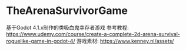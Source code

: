 # TheArenaSurvivorGame
 基于Godot 4.1.x制作的类吸血鬼幸存者游戏
参考教程: https://www.udemy.com/course/create-a-complete-2d-arena-survival-roguelike-game-in-godot-4/
游戏素材: https://www.kenney.nl/assets/
